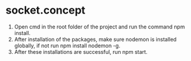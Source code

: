 # socket.concept

1. Open cmd in the root folder of the project and run the command npm install.
2. After installation of the packages, make sure nodemon is installed globally, if not run npm install nodemon -g.
3. After these installations are successful, run npm start.
